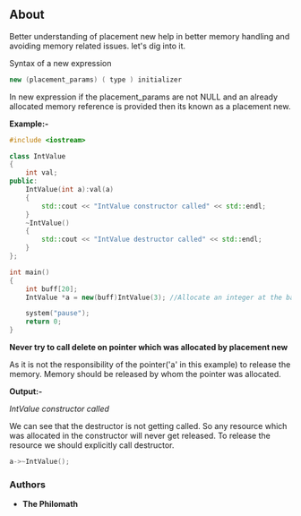 ## About
Better understanding of placement new help in better memory handling and avoiding memory related issues. let's dig into it.


Syntax of a new expression
```cpp
new (placement_params) ( type ) initializer
```

In new expression if the placement_params are not NULL and an already allocated memory reference is provided then its known as a placement new.

**Example:-**
```cpp
#include <iostream>

class IntValue
{
    int val;
public:
    IntValue(int a):val(a)
    {
        std::cout << "IntValue constructor called" << std::endl;
    }
    ~IntValue()
    {
        std::cout << "IntValue destructor called" << std::endl;
    }
};

int main()
{
    int buff[20];
    IntValue *a = new(buff)IntValue(3); //Allocate an integer at the base address of buff array.

    system("pause");
    return 0;
}
```

**Never try to call delete on pointer which was allocated by placement new**

As it is not the responsibility of the pointer('a' in this example) to release the memory. Memory should be released by whom the pointer was allocated.

**Output:-**

_IntValue constructor called_

We can see that the destructor is not getting called. So any resource which was allocated in the constructor will never get released. To release the resource we should explicitly call destructor.

```cpp
a->~IntValue();
```


### Authors

* **The Philomath**
